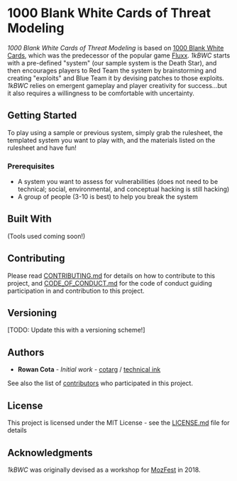 # 1000 Blank White Cards of Threat Modeling

_1000 Blank White Cards of Threat Modeling_ is based on [1000 Blank White Cards](https://boardgamegeek.com/boardgame/4550/1000-blank-white-cards), which was the predecessor of the popular game [Fluxx](http://www.fluxxgames.com/#fluxx5). _1kBWC_ starts with a pre-defined "system" (our sample system is the Death Star), and then encourages players to Red Team the system by brainstorming and creating "exploits" and Blue Team it by devising patches to those exploits. _1kBWC_ relies on emergent gameplay and player creativity for success...but it also requires a willingness to be comfortable with uncertainty.

## Getting Started

To play using a sample or previous system, simply grab the rulesheet, the templated system you want to play with, and the materials listed on the rulesheet and have fun!

### Prerequisites

* A system you want to assess for vulnerabilities (does not need to be technical; social, environmental, and conceptual hacking is still hacking)
* A group of people (3-10 is best) to help you break the system

## Built With

(Tools used coming soon!)

## Contributing

Please read [CONTRIBUTING.md](https://github.com/cotarg/congenial-carnival/blob/main/CONTRIBUTING) for details on how to contribute to this project, and [CODE_OF_CONDUCT.md](https://github.com/cotarg/congenial-carnival/blob/main/CODE_OF_CONDUCT.md) for the code of conduct guiding participation in and contribution to this project.

## Versioning

[TODO: Update this with a versioning scheme!]

## Authors

* **Rowan Cota** - _Initial work_ - [cotarg](https://github.com/cotarg) / [technical ink](https://technical.ink)

See also the list of [contributors](https://github.com/your/project/contributors) who participated in this project.

## License

This project is licensed under the MIT License - see the [LICENSE.md](LICENSE.md) file for details

## Acknowledgments

_1kBWC_ was originally devised as a workshop for [MozFest](https://mozillafestival.org/) in 2018.

